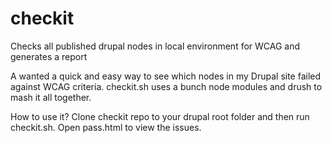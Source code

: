 # checkit
Checks all published drupal nodes in local environment for WCAG and generates a report 

A wanted a quick and easy way to see which nodes in my Drupal site failed against WCAG criteria.
checkit.sh uses a bunch node modules and drush to mash it all together.

How to use it?
Clone checkit repo to your drupal root folder and then run checkit.sh. Open pass.html to view the issues.



